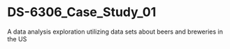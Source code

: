 # DS-6306_Case_Study_01
A data analysis exploration utilizing data sets about beers and breweries in the US
